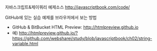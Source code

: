 자바스크립트&제이쿼리 예제소스
http://javascriptbook.com/code/

GitHub에 있는 실습 예제를 브라우저에서 보는 방법
- GitHub & BitBucket HTML Preview: http://htmlpreview.github.io
- 예) http://htmlpreview.github.io/?https://github.com/websharei/study/blob/javascriptbook/ch02/string-variable.html
